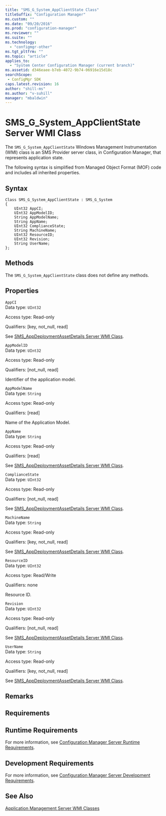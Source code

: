 ```yaml
---
title: "SMS_G_System_AppClientState Class"
titleSuffix: "Configuration Manager"
ms.custom: ""
ms.date: "09/20/2016"
ms.prod: "configuration-manager"
ms.reviewer: ""
ms.suite: ""
ms.technology:
  - "configmgr-other"
ms.tgt_pltfrm: ""
ms.topic: "article"
applies_to:
  - "System Center Configuration Manager (current branch)"
ms.assetid: d346eaee-b7eb-4072-9b74-06916e15d18csearchScope: - ConfigMgr SDK
caps.latest.revision: 16
author: "shill-ms"
ms.author: "v-suhill"
manager: "mbaldwin"
---
```

# SMS_G_System_AppClientState Server WMI Class
The `SMS_G_System_AppClientState` Windows Management Instrumentation (WMI) class is an SMS Provider server class, in Configuration Manager, that represents application state.  

 The following syntax is simplified from Managed Object Format (MOF) code and includes all inherited properties.  

## Syntax  

```  
Class SMS_G_System_AppClientState : SMS_G_System  
{  
    UInt32 AppCI;  
    UInt32 AppModelID;  
    String AppModelName;  
    String AppName;  
    UInt32 ComplianceState;  
    String MachineName;  
    UInt32 ResourceID;  
    UInt32 Revision;  
    String UserName;  
};  
```  

## Methods  
 The `SMS_G_System_AppClientState` class does not define any methods.  

## Properties  
 `AppCI`  
 Data type: `UInt32`  

 Access type: Read-only  

 Qualifiers: [key, not_null, read]  

 See [SMS_AppDeploymentAssetDetails Server WMI Class](../../../develop/reference/apps/sms_appdeploymentassetdetails-server-wmi-class.md).  

 `AppModelID`  
 Data type: `UInt32`  

 Access type: Read-only  

 Qualifiers: [not_null, read]  

 Identifier of the application model.  

 `AppModelName`  
 Data type: `String`  

 Access type: Read-only  

 Qualifiers: [read]  

 Name of the Application Model.  

 `AppName`  
 Data type: `String`  

 Access type: Read-only  

 Qualifiers: [read]  

 See [SMS_AppDeploymentAssetDetails Server WMI Class](../../../develop/reference/apps/sms_appdeploymentassetdetails-server-wmi-class.md).  

 `ComplianceState`  
 Data type: `UInt32`  

 Access type: Read-only  

 Qualifiers: [not_null, read]  

 See [SMS_AppDeploymentAssetDetails Server WMI Class](../../../develop/reference/apps/sms_appdeploymentassetdetails-server-wmi-class.md).  

 `MachineName`  
 Data type: `String`  

 Access type: Read-only  

 Qualifiers: [key, not_null, read]  

 See [SMS_AppDeploymentAssetDetails Server WMI Class](../../../develop/reference/apps/sms_appdeploymentassetdetails-server-wmi-class.md).  

 `ResourceID`  
 Data type: `UInt32`  

 Access type: Read/Write  

 Qualifiers: none  

 Resource ID.  

 `Revision`  
 Data type: `UInt32`  

 Access type: Read-only  

 Qualifiers: [not_null, read]  

 See [SMS_AppDeploymentAssetDetails Server WMI Class](../../../develop/reference/apps/sms_appdeploymentassetdetails-server-wmi-class.md).  

 `UserName`  
 Data type: `String`  

 Access type: Read-only  

 Qualifiers: [key, not_null, read]  

 See [SMS_AppDeploymentAssetDetails Server WMI Class](../../../develop/reference/apps/sms_appdeploymentassetdetails-server-wmi-class.md).  

## Remarks  

## Requirements  

## Runtime Requirements  
 For more information, see [Configuration Manager Server Runtime Requirements](../../../develop/core/reqs/server-runtime-requirements.md).  

## Development Requirements  
 For more information, see [Configuration Manager Server Development Requirements](../../../develop/core/reqs/server-development-requirements.md).  

## See Also  
 [Application Management Server WMI Classes](../../../develop/reference/apps/application-management-server-wmi-classes.md)
